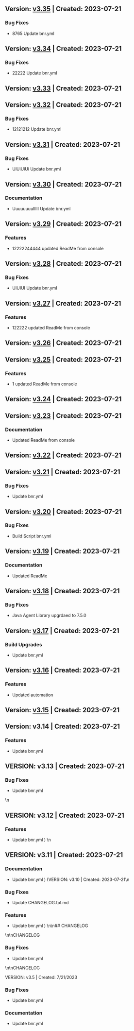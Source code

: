 ## Version: [v3.35](https://github.com/gsidhwani-nr/newrelic-java-rmi-depandabot/releases/tag/v3.35) | Created: 2023-07-21
### Bug Fixes
- 8765 Update bnr.yml

## Version: [v3.34](https://github.com/gsidhwani-nr/newrelic-java-rmi-depandabot/releases/tag/v3.34) | Created: 2023-07-21
### Bug Fixes
- 22222 Update bnr.yml

## Version: [v3.33](https://github.com/gsidhwani-nr/newrelic-java-rmi-depandabot/releases/tag/v3.33) | Created: 2023-07-21


## Version: [v3.32](https://github.com/gsidhwani-nr/newrelic-java-rmi-depandabot/releases/tag/v3.32) | Created: 2023-07-21
### Bug Fixes
- 12121212 Update bnr.yml

## Version: [v3.31](https://github.com/gsidhwani-nr/newrelic-java-rmi-depandabot/releases/tag/v3.31) | Created: 2023-07-21
### Bug Fixes
- UiUiUiUi Update bnr.yml

## Version: [v3.30](https://github.com/gsidhwani-nr/newrelic-java-rmi-depandabot/releases/tag/v3.30) | Created: 2023-07-21
### Documentation
- UuuuuuuuIIIII Update bnr.yml

## Version: [v3.29](https://github.com/gsidhwani-nr/newrelic-java-rmi-depandabot/releases/tag/v3.29) | Created: 2023-07-21
### Features
- 12222244444 updated ReadMe from console

## Version: [v3.28](https://github.com/gsidhwani-nr/newrelic-java-rmi-depandabot/releases/tag/v3.28) | Created: 2023-07-21
### Bug Fixes
- UIUIUI Update bnr.yml

## Version: [v3.27](https://github.com/gsidhwani-nr/newrelic-java-rmi-depandabot/releases/tag/v3.27) | Created: 2023-07-21
### Features
- 122222 updated ReadMe from console

## Version: [v3.26](https://github.com/gsidhwani-nr/newrelic-java-rmi-depandabot/releases/tag/v3.26) | Created: 2023-07-21


## Version: [v3.25](https://github.com/gsidhwani-nr/newrelic-java-rmi-depandabot/releases/tag/v3.25) | Created: 2023-07-21
### Features
- 1 updated ReadMe from console

## Version: [v3.24](https://github.com/gsidhwani-nr/newrelic-java-rmi-depandabot/releases/tag/v3.24) | Created: 2023-07-21


## Version: [v3.23](https://github.com/gsidhwani-nr/newrelic-java-rmi-depandabot/releases/tag/v3.23) | Created: 2023-07-21
### Documentation
- Updated ReadMe from console

## Version: [v3.22](https://github.com/gsidhwani-nr/newrelic-java-rmi-depandabot/releases/tag/v3.22) | Created: 2023-07-21


## Version: [v3.21](https://github.com/gsidhwani-nr/newrelic-java-rmi-depandabot/releases/tag/v3.21) | Created: 2023-07-21
### Bug Fixes
- Update bnr.yml

## Version: [v3.20](https://github.com/gsidhwani-nr/newrelic-java-rmi-depandabot/releases/tag/v3.20) | Created: 2023-07-21
### Bug Fixes
- Build Script bnr.yml

## Version: [v3.19](https://github.com/gsidhwani-nr/newrelic-java-rmi-depandabot/releases/tag/v3.19) | Created: 2023-07-21
### Documentation
- Updated ReadMe

## Version: [v3.18](https://github.com/gsidhwani-nr/newrelic-java-rmi-depandabot/releases/tag/v3.18) | Created: 2023-07-21
### Bug Fixes
- Java Agent Library upgrdaed to 7.5.0

## Version: [v3.17](https://github.com/gsidhwani-nr/newrelic-java-rmi-depandabot/releases/tag/v3.17) | Created: 2023-07-21
### Build Upgrades
- Update bnr.yml

## Version: [v3.16](https://github.com/gsidhwani-nr/newrelic-java-rmi-depandabot/releases/tag/v3.16) | Created: 2023-07-21
### Features
- Updated automation

## Version: [v3.15](https://github.com/gsidhwani-nr/newrelic-java-rmi-depandabot/releases/tag/v3.15) | Created: 2023-07-21


## Version: v3.14 | Created: 2023-07-21
### Features
- Update bnr.yml

## VERSION: v3.13 | Created: 2023-07-21
### Bug Fixes
- Update bnr.yml

\n
## VERSION: v3.12 | Created: 2023-07-21
### Features
- Update bnr.yml
)
\n
## VERSION: v3.11 | Created: 2023-07-21
### Documentation
- Update bnr.yml
)
(VERSION: v3.10 | Created: 2023-07-21\n
### Bug Fixes
- Update CHANGELOG.tpl.md

### Features
- Update bnr.yml
)
\n\n## CHANGELOG



\n\nCHANGELOG

### Bug Fixes
- Update bnr.yml

\n\nCHANGELOG

VERSION: v3.5 | Created: 7/21/2023

### Bug Fixes
- Update bnr.yml

### Documentation
- Update bnr.yml


